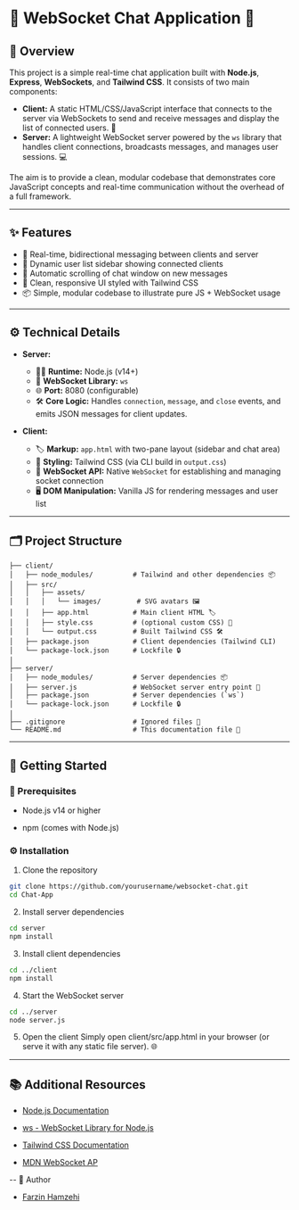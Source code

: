 # 🚀 WebSocket Chat Application 📝

## 📖 Overview

This project is a simple real-time chat application built with **Node.js**, **Express**, **WebSockets**, and **Tailwind CSS**. It consists of two main components:

- **Client:** A static HTML/CSS/JavaScript interface that connects to the server via WebSockets to send and receive messages and display the list of connected users. 🤝
- **Server:** A lightweight WebSocket server powered by the `ws` library that handles client connections, broadcasts messages, and manages user sessions. 💻

The aim is to provide a clean, modular codebase that demonstrates core JavaScript concepts and real-time communication without the overhead of a full framework.

---

## ✨ Features

- 💬 Real-time, bidirectional messaging between clients and server
- 👥 Dynamic user list sidebar showing connected clients
- 🔄 Automatic scrolling of chat window on new messages
- 🎨 Clean, responsive UI styled with Tailwind CSS
- 📦 Simple, modular codebase to illustrate pure JS + WebSocket usage

---

## ⚙️ Technical Details

- **Server:**
  - 🏃‍♂️ **Runtime:** Node.js (v14+)
  - 📡 **WebSocket Library:** `ws`
  - 🌐 **Port:** 8080 (configurable)
  - 🛠️ **Core Logic:** Handles `connection`, `message`, and `close` events, and emits JSON messages for client updates.

- **Client:**
  - 🏷️ **Markup:** `app.html` with two-pane layout (sidebar and chat area)
  - 💅 **Styling:** Tailwind CSS (via CLI build in `output.css`)
  - 🔌 **WebSocket API:** Native `WebSocket` for establishing and managing socket connection
  - 🖥️ **DOM Manipulation:** Vanilla JS for rendering messages and user list

---

## 🗂️ Project Structure

```plaintext
├── client/
│   ├── node_modules/          # Tailwind and other dependencies 📦
│   ├── src/
│   │   ├── assets/
│   │   │   └── images/         # SVG avatars 🖼️
│   │   ├── app.html           # Main client HTML 🏷️
│   │   ├── style.css          # (optional custom CSS) 💅
│   │   └── output.css         # Built Tailwind CSS 🛠️
│   ├── package.json           # Client dependencies (Tailwind CLI)
│   └── package-lock.json      # Lockfile 🔒
│
├── server/
│   ├── node_modules/          # Server dependencies 📦
│   ├── server.js              # WebSocket server entry point 🚪
│   ├── package.json           # Server dependencies (`ws`)
│   └── package-lock.json      # Lockfile 🔒
│
├── .gitignore                 # Ignored files 🚫
└── README.md                  # This documentation file 📄
```
---

## 🚀 Getting Started

### 🔧 Prerequisites
 - Node.js v14 or higher

 - npm (comes with Node.js)

### ⚙️ Installation

 1. Clone the repository
```bash
git clone https://github.com/yourusername/websocket-chat.git
cd Chat-App
```
2. Install server dependencies
```bash
cd server
npm install
```
3. Install client dependencies
```bash
cd ../client
npm install
```
4. Start the WebSocket server
```bash
cd ../server
node server.js
```
5. Open the client
  Simply open client/src/app.html in your browser (or serve it with any static file server). 🌐

---

## 📚 Additional Resources
 - [Node.js Documentation](https://nodejs.org/en)

 - [ws - WebSocket Library for Node.js](https://websocket.org/)

 - [Tailwind CSS Documentation](https://tailwindcss.com/)

 - [MDN WebSocket AP](https://developer.mozilla.org/en-US/docs/Web/API/WebSocket)

--
👤 Author
- [Farzin Hamzehi](https://github.com/FARZINzx "Visit Farzin profile")

